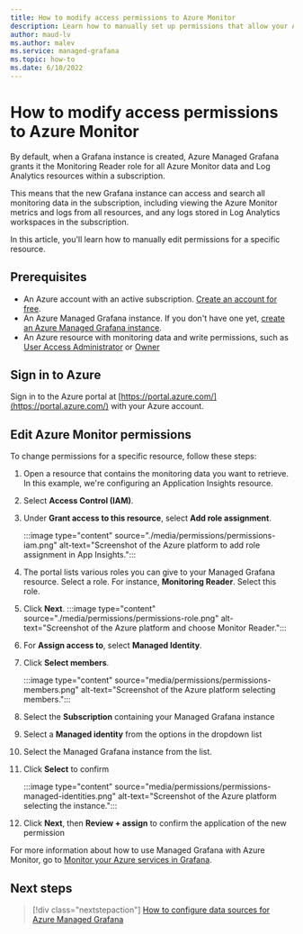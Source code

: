 ```yaml
---
title: How to modify access permissions to Azure Monitor
description: Learn how to manually set up permissions that allow your Azure Managed Grafana instance to access a data source
author: maud-lv 
ms.author: malev 
ms.service: managed-grafana 
ms.topic: how-to 
ms.date: 6/10/2022 
---
```


# How to modify access permissions to Azure Monitor

By default, when a Grafana instance is created, Azure Managed Grafana grants it the Monitoring Reader role for all Azure Monitor data and Log Analytics resources within a subscription.

This means that the new Grafana instance can access and search all monitoring data in the subscription, including viewing the Azure Monitor metrics and logs from all resources, and any logs stored in Log Analytics workspaces in the subscription.

In this article, you'll learn how to manually edit permissions for a specific resource.

## Prerequisites

- An Azure account with an active subscription. [Create an account for free](https://azure.microsoft.com/free/dotnet).
- An Azure Managed Grafana instance. If you don't have one yet, [create an Azure Managed Grafana instance](./quickstart-managed-grafana-portal.md).
- An Azure resource with monitoring data and write permissions, such as [User Access Administrator](../../articles/role-based-access-control/built-in-roles.md#user-access-administrator) or [Owner](../../articles/role-based-access-control/built-in-roles.md#owner)

## Sign in to Azure

Sign in to the Azure portal at [https://portal.azure.com/](https://portal.azure.com/) with your Azure account.

## Edit Azure Monitor permissions

To change permissions for a specific resource, follow these steps:

1. Open a resource that contains the monitoring data you want to retrieve. In this example, we're configuring an Application Insights resource.
1. Select **Access Control (IAM)**.
1. Under **Grant access to this resource**, select **Add role assignment**.

   :::image type="content" source="./media/permissions/permissions-iam.png" alt-text="Screenshot of the Azure platform to add role assignment in App Insights.":::

1. The portal lists various roles you can give to your Managed Grafana resource. Select a role. For instance, **Monitoring Reader**. Select this role.
1. Click **Next**.
      :::image type="content" source="./media/permissions/permissions-role.png" alt-text="Screenshot of the Azure platform and choose Monitor Reader.":::

1. For **Assign access to**, select **Managed Identity**.
1. Click **Select members**.

      :::image type="content" source="media/permissions/permissions-members.png" alt-text="Screenshot of the Azure platform selecting members.":::

1. Select the **Subscription** containing your Managed Grafana instance
1. Select a **Managed identity** from the options in the dropdown list
1. Select the Managed Grafana instance from the list.
1. Click **Select** to confirm

      :::image type="content" source="media/permissions/permissions-managed-identities.png" alt-text="Screenshot of the Azure platform selecting the instance.":::

1. Click **Next**, then **Review + assign** to confirm the application of the new permission

For more information about how to use Managed Grafana with Azure Monitor, go to [Monitor your Azure services in Grafana](../azure-monitor/visualize/grafana-plugin.md).

## Next steps

> [!div class="nextstepaction"]
> [How to configure data sources for Azure Managed Grafana](./how-to-data-source-plugins-managed-identity.md)